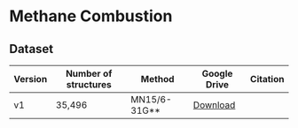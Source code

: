 # Methane Combustion

## Dataset

| Version | Number of structures | Method | Google Drive | Citation |
| ---- | ---- | ---- | ---- | ---- |
| v1 | 35,496 | MN15/6-31G\*\* | [Download](https://drive.google.com/file/d/1RYo2H8t2LfhzZFeG_k_V49xK5zNC4MZP/view?usp=sharing) |  |


